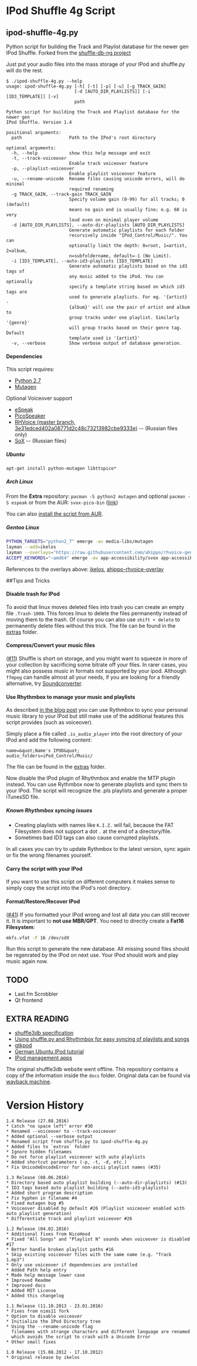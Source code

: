 # IPod Shuffle 4g Script

## ipod-shuffle-4g.py

Python script for building the Track and Playlist database for the newer gen IPod Shuffle.
Forked from the [shuffle-db-ng project](https://code.google.com/p/shuffle-db-ng/)

Just put your audio files into the mass storage of your IPod and shuffle.py will do the rest.
```
$ ./ipod-shuffle-4g.py --help
usage: ipod-shuffle-4g.py [-h] [-t] [-p] [-u] [-g TRACK_GAIN]
                          [-d [AUTO_DIR_PLAYLISTS]] [-i [ID3_TEMPLATE]] [-v]
                          path

Python script for building the Track and Playlist database for the newer gen
IPod Shuffle. Version 1.4

positional arguments:
  path                  Path to the IPod's root directory

optional arguments:
  -h, --help            show this help message and exit
  -t, --track-voiceover
                        Enable track voiceover feature
  -p, --playlist-voiceover
                        Enable playlist voiceover feature
  -u, --rename-unicode  Rename files causing unicode errors, will do minimal
                        required renaming
  -g TRACK_GAIN, --track-gain TRACK_GAIN
                        Specify volume gain (0-99) for all tracks; 0 (default)
                        means no gain and is usually fine; e.g. 60 is very
                        loud even on minimal player volume
  -d [AUTO_DIR_PLAYLISTS], --auto-dir-playlists [AUTO_DIR_PLAYLISTS]
                        Generate automatic playlists for each folder
                        recursively inside "IPod_Control/Music/". You can
                        optionally limit the depth: 0=root, 1=artist, 2=album,
                        n=subfoldername, default=-1 (No Limit).
  -i [ID3_TEMPLATE], --auto-id3-playlists [ID3_TEMPLATE]
                        Generate automatic playlists based on the id3 tags of
                        any music added to the iPod. You can optionally
                        specify a template string based on which id3 tags are
                        used to generate playlists. For eg. '{artist} -
                        {album}' will use the pair of artist and album to
                        group tracks under one playlist. Similarly '{genre}'
                        will group tracks based on their genre tag. Default
                        template used is '{artist}'
  -v, --verbose         Show verbose output of database generation.
```

#### Dependencies

This script requires:
* [Python 2.7](http://www.python.org/download/releases/2.7/)
* [Mutagen](https://code.google.com/p/mutagen/)

Optional Voiceover support
* [eSpeak](http://espeak.sourceforge.net/)
* [PicoSpeaker](http://picospeaker.tk/readme.php)
* [RHVoice (master branch, 3e31edced402a08771d2c48c73213982cbe9333e)](https://github.com/Olga-Yakovleva/RHVoice) -- (Russian files only)
* [SoX](http://sox.sourceforge.net) -- (Russian files)

##### Ubuntu

`apt-get install python-mutagen libttspico*`

##### Arch Linux

From the **Extra** repository: `pacman -S python2 mutagen` and optional `pacman -S espeak` or from the AUR: `svox-pico-bin` ([link](https://aur.archlinux.org/packages/svox-pico-bin/))

You can also [install the script from AUR](https://aur.archlinux.org/packages/ipod-shuffle-4g/).

##### Gentoo Linux

```bash
PYTHON_TARGETS="python2_7" emerge -av media-libs/mutagen
layman --add=ikelos
layman --overlays="https://raw.githubusercontent.com/ahippo/rhvoice-gentoo-overlay/master/repositories.xml" --fetch --add=ahippo-rhvoice-overlay
ACCEPT_KEYWORDS="~amd64" emerge -av app-accessibility/svox app-accessibility/rhvoice
```
References to the overlays above: [ikelos](http://git.overlays.gentoo.org/gitweb/?p=dev/ikelos.git;a=summary), [ahippo-rhvoice-overlay](https://github.com/ahippo/rhvoice-gentoo-overlay)

##Tips and Tricks

#### Disable trash for IPod
To avoid that linux moves deleted files into trash you can create an empty file `.Trash-1000`.
This forces linux to delete the files permanently instead of moving them to the trash.
Of course you can also use `shift + delete` to permanently delete files without this trick.
The file can be found in the [extras](extras) folder.

#### Compress/Convert your music files
([#11](https://github.com/nims11/IPod-Shuffle-4g/issues/11)) Shuffle is short on storage, and you might want to squeeze in more of your collection by sacrificing some bitrate off your files. In rarer cases, you might also possess music in formats not supported by your ipod. Although `ffmpeg` can handle almost all your needs, if you are looking for a friendly alternative, try [Soundconverter](http://soundconverter.org/).

#### Use Rhythmbox to manage your music and playlists
As described [in the blog post](https://nims11.wordpress.com/2013/10/12/ipod-shuffle-4g-under-linux/)
you can use Rythmbox to sync your personal music library to your IPod
but still make use of the additional features this script provides (such as voiceover).

Simply place a file called `.is_audio_player` into the root directory of your IPod and add the following content:
```
name=&quot;Name's IPOD&quot;
audio_folders=iPod_Control/Music/
```
The file can be found in the [extras](extras) folder.

Now disable the IPod plugin of Rhythmbox and enable the MTP plugin instead.
You can use Rythmbox now to generate playlists and sync them to your IPod.
The script will recognize the .pls playlists and generate a proper iTunesSD file.

##### Known Rhythmbox syncing issues
* Creating playlists with names like `K.I.Z.` will fail, because the FAT Filesystem does not support a dot `.` at the end of a directory/file.
* Sometimes bad ID3 tags can also cause corrupted playlists.

In all cases you can try to update Rythmbox to the latest version, sync again or fix the wrong filenames yourself.

#### Carry the script with your IPod
If you want to use this script on different computers it makes sense
to simply copy the script into the IPod's root directory.

#### Format/Restore/Recover IPod
([#41](https://github.com/nims11/IPod-Shuffle-4g/issues/41)) If you formatted your IPod wrong and lost all data you can still recover it.
It is important to **not use MBR/GPT**. You need to directly create a **Fat16 Filesystem**:

```bash
mkfs.vfat -F 16 /dev/sdX
```

Run this script to generate the new database. All missing sound files should be regenrated by the IPod on next use.
Your IPod should work and play music again now.

## TODO
* Last.fm Scrobbler
* Qt frontend

## EXTRA READING
* [shuffle3db specification](docs/iTunesSD3gen.md)
* [Using shuffle.py and Rhythmbox for easy syncing of playlists and songs](http://nims11.wordpress.com/2013/10/12/ipod-shuffle-4g-under-linux/)
* [gtkpod](http://www.gtkpod.org/wiki/Home)
* [German Ubuntu IPod tutorial](https://wiki.ubuntuusers.de/iPod/)
* [IPod management apps](https://wiki.archlinux.org/index.php/IPod#iPod_management_apps)

The original shuffle3db website went offline. This repository contains a copy of the information inside the `docs` folder.
Original data can be found via [wayback machine](https://web.archive.org/web/20131016014401/http://shuffle3db.wikispaces.com/iTunesSD3gen).


# Version History

```
1.4 Release (27.08.2016)
* Catch "no space left" error #30
* Renamed --voiceover to --track-voiceover
* Added optional --verbose output
* Renamed script from shuffle.py to ipod-shuffle-4g.py
* Added files to `extras` folder
* Ignore hidden filenames
* Do not force playlist voiceover with auto playlists
* Added shortcut parameters (-p, -t, -d, etc.)
* Fix UnicodeEncodeError for non-ascii playlist names (#35)

1.3 Release (08.06.2016)
* Directory based auto playlist building (--auto-dir-playlists) (#13)
* ID3 tags based auto playlist building (--auto-id3-playlists)
* Added short program description
* Fix hyphen in filename #4
* Fixed mutagen bug #5
* Voiceover disabled by default #26 (Playlist voiceover enabled with auto playlist generation)
* Differentiate track and playlist voiceover #26

1.2 Release (04.02.2016)
* Additional fixes from NicoHood
* Fixed "All Songs" and "Playlist N" sounds when voiceover is disabled #17
* Better handle broken playlist paths #16
* Skip existing voiceover files with the same name (e.g. "Track 1.mp3")
* Only use voiceover if dependencies are installed
* Added Path help entry
* Made help message lower case
* Improved Readme
* Improved docs
* Added MIT License
* Added this changelog

1.1 Release (11.10.2013 - 23.01.2016)
* Fixes from nims11 fork
* Option to disable voiceover
* Initialize the IPod Directory tree
* Using the --rename-unicode flag
  filenames with strange characters and different language are renamed
  which avoids the script to crash with a Unicode Error
* Other small fixes

1.0 Release (15.08.2012 - 17.10.2012)
* Original release by ikelos
```
